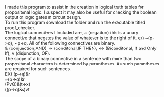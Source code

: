 I made this program to assist in the creation in logical truth tables for propositonal logic. I suspect it may also be useful for checking the boolean output of logic gates in circuit design.<br>
To run this program download the folder and run the executable titled proof_checker.<br>
The logical connectives I included are, ~ (negation) this is a unary connective that negates the value of whatever is to the right of it. ex) ~(p->q), ~p->q.
All of the following connectives are binary.<br>
& (conjunction,AND), -> (conditonal,IF THEN), <-> (Biconditonal, If and Only If), v (disjunction, OR).<br>
The scope of a binary connective in a sentence with more than two propositonal characters is determined by parantheses. As such parantheses are required for such sentences.<br>
EX) (p->q)&r<br>
~(p->q)&r<br>
(PvQ)&(t->x)<br>
((p->q)&s)vt
<br>
